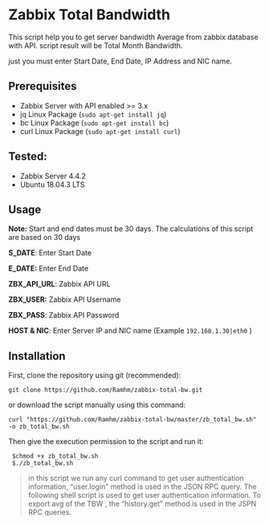 # Zabbix Total Bandwidth

This script help you to get server bandwidth Average from zabbix database with API.  script result will be Total Month Bandwidth.

just you must enter Start Date, End Date, IP Address and NIC name. 



## Prerequisites

- Zabbix Server with API enabled >= 3.x 
- jq Linux Package (`sudo apt-get install jq`)
- bc Linux Package (`sudo apt-get install bc`)
- curl Linux Package (`sudo apt-get install curl`)



## Tested:
- Zabbix Server 4.4.2
- Ubuntu 18.04.3 LTS



## Usage

**Note:** Start and end dates must be 30 days. The calculations of this script are based on 30 days

**S_DATE**: Enter Start Date

**E_DATE:** Enter End Date

**ZBX_API_URL**: Zabbix API URL

**ZBX_USER:** Zabbix API Username

**ZBX_PASS**: Zabbix API Password

**HOST & NIC**: Enter Server IP and NIC name (Example `192.168.1.30|eth0` )



## Installation

First, clone the repository using git (recommended):

```
git clone https://github.com/Ramhm/zabbix-total-bw.git
```

or download the script manually using this command:

```
curl "https://github.com/Ramhm/zabbix-total-bw/master/zb_total_bw.sh" -o zb_total_bw.sh
```

Then give the execution permission to the script and run it:

```
 $chmod +x zb_total_bw.sh
 $./zb_total_bw.sh
```





> in this script we run any curl command to get user authentication information, “user.login” method is  used in the JSON RPC query. The following shell script is used to get  user authentication information. To export avg of the TBW , the “history.get” method is used in the JSPN RPC queries.
